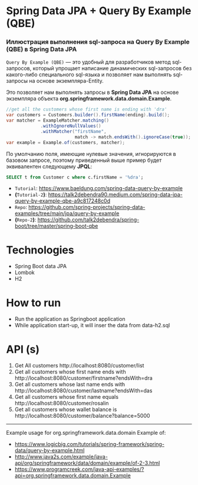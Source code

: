 # Spring Data JPA + Query By Example (QBE)

### Иллюстрация выполнения sql-запроса на Query By Example (QBE) в Spring Data JPA

`Query By Example (QBE)` — это удобный для разработчиков метод sql-запросов, который упрощает написание динамических sql-запросов без какого-либо специального sql-языка
и позволяет нам выполнять sql-запросы на основе экземпляра-Entity.

Это позволяет нам выполнять запросы в **Spring Data JPA** на основе экземпляра объекта **org.springframework.data.domain.Example**.
```java
//get all the customers whose first name is ending with 'dra' 
var customers = Customers.builder().firstName(ending).build();
var matcher = ExampleMatcher.matching()
             .withIgnoreNullValues()
             .withMatcher("firstName", 
                          match -> match.endsWith().ignoreCase(true));
var example = Example.of(customers, matcher);
```
По умолчанию поля, имеющие нулевые значения, игнорируются в базовом запросе, поэтому приведенный выше пример будет эквивалентен следующему **JPQL**:
````sql
SELECT t from Customer c where c.firstName = '%dra';
````

* `Tutorial`: https://www.baeldung.com/spring-data-query-by-example
* **(**`Tutorial-2`**)**: https://talk2debendra90.medium.com/spring-data-jpa-query-by-example-qbe-a9c817248c0d
* `Repo`: https://github.com/spring-projects/spring-data-examples/tree/main/jpa/query-by-example
* **(**`Repo-2`**)**: https://github.com/talk2debendra/spring-boot/tree/master/spring-boot-qbe

# Technologies
- Spring Boot data JPA
- Lombok
- H2


# How to run
- Run the application as Springboot application
- While application start-up, it will inser the data from data-h2.sql 


# API (s)
1. Get All customers
	http://localhost:8080/customer/list
2. Get all customers whose first name ends with 
	http://localhost:8080/customer/firstname?endsWith=dra
3. Get all customers whose last name ends with
	http://localhost:8080/customer/lastname?endsWith=das
4. Get all customers whose first name equals
	http://localhost:8080/customer/rosalin
5. Get all customers whose wallet balance is
	http://localhost:8080/customer/balance?balance=5000


---

Example usage for org.springframework.data.domain Example of:
* https://www.logicbig.com/tutorials/spring-framework/spring-data/query-by-example.html
* http://www.java2s.com/example/java-api/org/springframework/data/domain/example/of-2-3.html
* https://www.programcreek.com/java-api-examples/?api=org.springframework.data.domain.Example